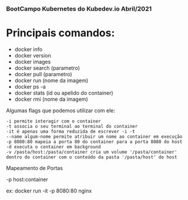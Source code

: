### BootCampo Kubernetes do Kubedev.io Abril/2021


# Principais comandos:

- docker info
- docker version
- docker images
- docker search (parametro)
- docker pull (parametro)
- docker run (nome da imagem)
- docker ps -a
- docker stats (id ou apelido do container)
- docker rmi (nome da imagem)

Algumas flags que podemos utilizar com ele:

    -i permite interagir com o container
    -t associa o seu terminal ao terminal do container
    -it é apenas uma forma reduzida de escrever -i -t
    --name algum-nome permite atribuir um nome ao container em execução
    -p 8080:80 mapeia a porta 80 do container para a porta 8080 do host
    -d executa o container em background
    -v /pasta/host:/pasta/container cria um volume '/pasta/container' dentro do container com o conteúdo da pasta '/pasta/host' do host

Mapeamento de Portas

-p host:container

ex: docker run -it -p 8080:80 nginx
